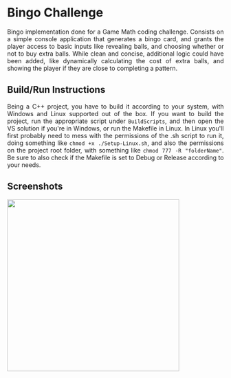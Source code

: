# Bingo Challenge
<p align="justify">
Bingo implementation done for a Game Math coding challenge. Consists on a simple console application that generates a bingo card, and grants the player access to basic inputs like revealing balls, and choosing whether or not to buy extra balls. While clean and concise, additional logic could have been added, like dynamically calculating the cost of extra balls, and showing the player if they are close to completing a pattern.
</p>

## Build/Run Instructions
<p align="justify">
Being a C++ project, you have to build it according to your system, with Windows and Linux supported out of the box. If you want to build the project, run the appropriate script under <code>BuildScripts</code>, and then open the VS solution if you're in Windows, or run the Makefile in Linux. In Linux you'll first probably need to mess with the permissions of the .sh script to run it, doing something like <code>chmod +x ./Setup-Linux.sh</code>, and also the permissions on the project root folder, with something like <code>chmod 777 -R "folderName"</code>. Be sure to also check if the Makefile is set to Debug or Release according to your needs.
</p>

## Screenshots
<img src="https://github.com/user-attachments/assets/580900a2-c5e8-4398-b2f5-2da6392fe8a1" width="400">